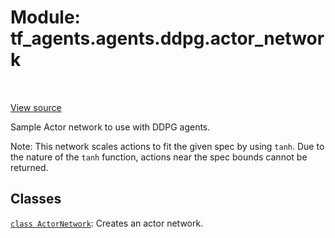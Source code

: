 <div itemscope itemtype="http://developers.google.com/ReferenceObject">
<meta itemprop="name" content="tf_agents.agents.ddpg.actor_network" />
<meta itemprop="path" content="Stable" />
</div>

# Module: tf_agents.agents.ddpg.actor_network

<table class="tfo-notebook-buttons tfo-api" align="left">
</table>

<a target="_blank" href="https://github.com/tensorflow/agents/tree/master/tf_agents/agents/ddpg/actor_network.py">View
source</a>

Sample Actor network to use with DDPG agents.

<!-- Placeholder for "Used in" -->

Note: This network scales actions to fit the given spec by using `tanh`. Due to
the nature of the `tanh` function, actions near the spec bounds cannot be
returned.

## Classes

[`class ActorNetwork`](../../../tf_agents/agents/ddpg/actor_network/ActorNetwork.md): Creates an actor network.

